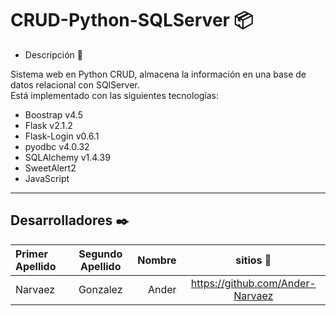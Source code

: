 # CRUD-Python-SQLServer  📦

 * Descripción 📖  
 
  Sistema web en Python CRUD, almacena la información en una base de datos relacional con SQlServer.  
  Está implementado con las siguientes tecnologías:
  * Boostrap v4.5 
  * Flask v2.1.2
  * Flask-Login v0.6.1
  * pyodbc v4.0.32
  * SQLAlchemy v1.4.39
  * SweetAlert2
  * JavaScript
 
 
  -----------------


Desarrolladores  ✒️
------------------
| Primer Apellido | Segundo Apellido | Nombre | sitios 📌  |
| :-------- | :-------: | --------: | :-------: |
| Narvaez | Gonzalez | Ander | https://github.com/Ander-Narvaez |
